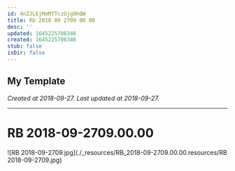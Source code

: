 ```yaml
---
id: 4nZJLEjMeMfTczGjg9hQW
title: Rb 2018 09 2709 00 00
desc: ''
updated: 1645225706346
created: 1645225706346
stub: false
isDir: false
---
```

My Template
---

_Created at 2018-09-27._
_Last updated at 2018-09-27._




---

# RB 2018-09-2709.00.00


![RB 2018-09-2709.jpg](./_resources/RB_2018-09-2709.00.00.resources/RB 2018-09-2709.jpg)

